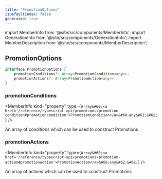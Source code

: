 ```yaml
---
title: "PromotionOptions"
isDefaultIndex: false
generated: true
---
```

<!-- This file was generated from the Vendure source. Do not modify. Instead, re-run the "docs:build" script -->
import MemberInfo from '@site/src/components/MemberInfo';
import GenerationInfo from '@site/src/components/GenerationInfo';
import MemberDescription from '@site/src/components/MemberDescription';


## PromotionOptions

<GenerationInfo sourceFile="packages/core/src/config/vendure-config.ts" sourceLine="736" packageName="@bb-vendure/core" />



```ts title="Signature"
interface PromotionOptions {
    promotionConditions?: Array<PromotionCondition<any>>;
    promotionActions?: Array<PromotionAction<any>>;
}
```

<div className="members-wrapper">

### promotionConditions

<MemberInfo kind="property" type={`Array&#60;<a href='/reference/typescript-api/promotions/promotion-condition#promotioncondition'>PromotionCondition</a>&#60;any&#62;&#62;`}   />

An array of conditions which can be used to construct Promotions
### promotionActions

<MemberInfo kind="property" type={`Array&#60;<a href='/reference/typescript-api/promotions/promotion-action#promotionaction'>PromotionAction</a>&#60;any&#62;&#62;`}   />

An array of actions which can be used to construct Promotions


</div>
